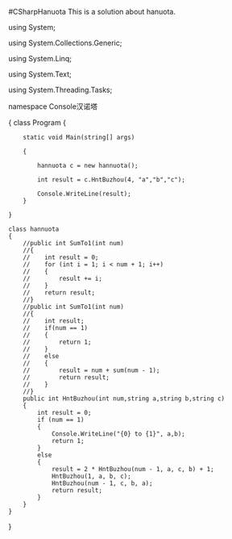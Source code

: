 #CSharpHanuota 
This is a solution about hanuota.




using System;

using System.Collections.Generic;

using System.Linq;

using System.Text;

using System.Threading.Tasks;


namespace Console汉诺塔

{
    class Program
    {
    
        static void Main(string[] args)
        
        {
        
            hannuota c = new hannuota();
            
            int result = c.HntBuzhou(4, "a","b","c");
            
            Console.WriteLine(result);
        }
        
    }

    class hannuota
    {
        //public int SumTo1(int num)
        //{
        //    int result = 0;
        //    for (int i = 1; i < num + 1; i++)
        //    {
        //        result += i;
        //    }
        //    return result;
        //}
        //public int SumTo1(int num)
        //{
        //    int result;
        //    if(num == 1)
        //    {
        //        return 1;
        //    }
        //    else
        //    {
        //        result = num + sum(num - 1);
        //        return result;
        //    }
        //}
        public int HntBuzhou(int num,string a,string b,string c)
        {
            int result = 0;
            if (num == 1)
            {
                Console.WriteLine("{0} to {1}", a,b);
                return 1;
            }
            else
            {
                result = 2 * HntBuzhou(num - 1, a, c, b) + 1;
                HntBuzhou(1, a, b, c);
                HntBuzhou(num - 1, c, b, a);
                return result;
            }
        }
    }
}
